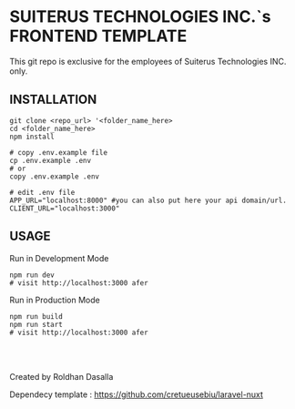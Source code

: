 # SUITERUS TECHNOLOGIES INC.`s FRONTEND TEMPLATE

This git repo is exclusive for the employees of Suiterus Technologies INC. only.

## INSTALLATION
```
git clone <repo_url> '<folder_name_here>
cd <folder_name_here>
npm install

# copy .env.example file
cp .env.example .env
# or
copy .env.example .env

# edit .env file
APP_URL="localhost:8000" #you can also put here your api domain/url.
CLIENT_URL="localhost:3000"
```

## USAGE
Run in Development Mode
```
npm run dev
# visit http://localhost:3000 afer
```
Run in Production Mode
```
npm run build
npm run start
# visit http://localhost:3000 afer
```
<br><br>
<p>
    Created by Roldhan Dasalla
</p>
<p>
    Dependecy template : <a href="https://github.com/cretueusebiu/laravel-nuxt" target="_blank">https://github.com/cretueusebiu/laravel-nuxt</a>
</p>

